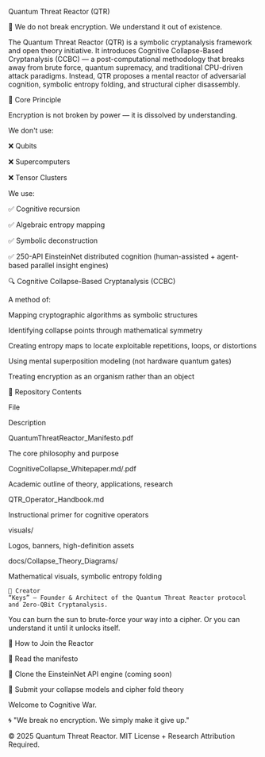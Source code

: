 Quantum Threat Reactor (QTR)

🧠 We do not break encryption. We understand it out of existence.

The Quantum Threat Reactor (QTR) is a symbolic cryptanalysis framework and open theory initiative. It introduces Cognitive Collapse-Based Cryptanalysis (CCBC) — a post-computational methodology that breaks away from brute force, quantum supremacy, and traditional CPU-driven attack paradigms. Instead, QTR proposes a mental reactor of adversarial cognition, symbolic entropy folding, and structural cipher disassembly.

🚨 Core Principle

Encryption is not broken by power — it is dissolved by understanding.

We don't use:

❌ Qubits

❌ Supercomputers

❌ Tensor Clusters

We use:

✅ Cognitive recursion

✅ Algebraic entropy mapping

✅ Symbolic deconstruction

✅ 250-API EinsteinNet distributed cognition (human-assisted + agent-based parallel insight engines)

🔍 Cognitive Collapse-Based Cryptanalysis (CCBC)

A method of:

Mapping cryptographic algorithms as symbolic structures

Identifying collapse points through mathematical symmetry

Creating entropy maps to locate exploitable repetitions, loops, or distortions

Using mental superposition modeling (not hardware quantum gates)

Treating encryption as an organism rather than an object

📘 Repository Contents

File

Description

QuantumThreatReactor_Manifesto.pdf

The core philosophy and purpose

CognitiveCollapse_Whitepaper.md/.pdf

Academic outline of theory, applications, research

QTR_Operator_Handbook.md

Instructional primer for cognitive operators

visuals/

Logos, banners, high-definition assets

docs/Collapse_Theory_Diagrams/

Mathematical visuals, symbolic entropy folding

```
👤 Creator
“Keys” — Founder & Architect of the Quantum Threat Reactor protocol and Zero-QBit Cryptanalysis.
```

You can burn the sun to brute-force your way into a cipher.
Or you can understand it until it unlocks itself.

📣 How to Join the Reactor

🧠 Read the manifesto

🤖 Clone the EinsteinNet API engine (coming soon)

🧮 Submit your collapse models and cipher fold theory

Welcome to Cognitive War.

🌀 "We break no encryption. We simply make it give up."

© 2025 Quantum Threat Reactor. MIT License + Research Attribution Required.
